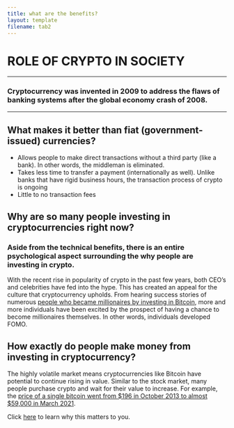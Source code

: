 ```yaml
---
title: what are the benefits?
layout: template
filename: tab2
--- 
```


# ROLE OF CRYPTO IN SOCIETY 
------
### Cryptocurrency was invented in 2009 to address the flaws of banking systems after the global economy crash of 2008. 
------
## What makes it better than fiat (government-issued) currencies?
* Allows people to make direct transactions without a third party (like a bank). In other words, the middleman is eliminated.
* Takes less time to transfer a payment (internationally as well). Unlike banks that have rigid business hours, the transaction process of crypto is ongoing
* Little to no transaction fees

## Why are so many people investing in cryptocurrencies right now?
### Aside from the technical benefits, there is an entire psychological aspect surrounding the why people are investing in crypto. 
With the recent rise in popularity of crypto in the past few years, both CEO’s and celebrities have fed into the hype. This has created an appeal for the culture that cryptocurrency upholds. 
From hearing success stories of numerous [people who became millionaires by investing in Bitcoin](https://digitalsurge.com.au/blog/5-inspirational-bitcoin-success-stories), more and more individuals have been excited by the prospect of having a chance to become millionaires themselves. In other words, individuals developed FOMO.

## How exactly do people make money from investing in cryptocurrency?
The highly volatile market means cryptocurrencies like Bitcoin have potential to continue rising in value. Similar to the stock market, many people purchase crypto and wait for their value to increase. For example, the [price of a single bitcoin went from $196 in October 2013 to almost $59,000 in March 2021](https://www.statista.com/statistics/326707/bitcoin-price-index/). 

Click [here](https://tifhsu88.github.io/crackingcrypto/tab3) to learn why this matters to you. 

